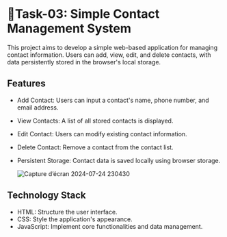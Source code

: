 # 📝Task-03: Simple Contact Management System
This project aims to develop a simple web-based application for managing contact information.
Users can add, view, edit, and delete contacts, with data persistently stored in the browser's local storage.
## Features 
- Add Contact: Users can input a contact's name, phone number, and email address.
- View Contacts: A list of all stored contacts is displayed.
- Edit Contact: Users can modify existing contact information.
- Delete Contact: Remove a contact from the contact list.
- Persistent Storage: Contact data is saved locally using browser storage.

  
  ![Capture d’écran 2024-07-24 230430](https://github.com/khadija-Saadani/images/blob/main/Capture%20d%E2%80%99%C3%A9cran%202024-07-24%20230430.png?raw=true)
## Technology Stack 
- HTML: Structure the user interface.
- CSS: Style the application's appearance.
- JavaScript: Implement core functionalities and data management.
  
